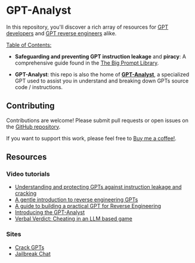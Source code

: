 # GPT-Analyst

In this repository, you'll discover a rich array of resources for [GPT developers](https://chat.openai.com/gpts/editor) and [GPT reverse engineers](https://www.youtube.com/watch?v=N_3AGB9Vf9E) alike.

<u>Table of Contents:</u>

* **Safeguarding and preventing GPT instruction leakage** and **piracy**: A comprehensive guide found in the [The Big Prompt Library](https://github.com/0xeb/TheBigPromptLibrary).

* **GPT-Analyst**: this repo is also the home of [**GPT-Analyst**](./gpts/README.md), a specialized GPT used to assist you in understand and breaking down GPTs source code / instructions.

## Contributing

Contributions are welcome! Please submit pull requests or open issues on the [GitHub repository](http://github.com/0xeb/gpt-analyst).

If you want to support this work, please feel free to [Buy me a coffee!](https://www.buymeacoffee.com/0xeb).

## Resources

### Video tutorials

- [Understanding and protecting GPTs against instruction leakage and cracking](https://www.youtube.com/watch?v=O8h_j9jJFjA)
- [A gentle introduction to reverse engineering GPTs](https://youtu.be/HEAPCyet2XM)
- [A guide to building a practical GPT for Reverse Engineering](https://youtu.be/u_5-I8Hcouk)
- [Introducing the GPT-Analyst](https://www.youtube.com/watch?v=3KqW_-vV6d4)
- [Verbal Verdict: Cheating in an LLM based game](https://www.youtube.com/watch?v=NQFn-hmmeLQ)

### Sites

- [Crack GPTs](http://crackgpts.com)
- [Jailbreak Chat](http://jailbreakchat.com)
